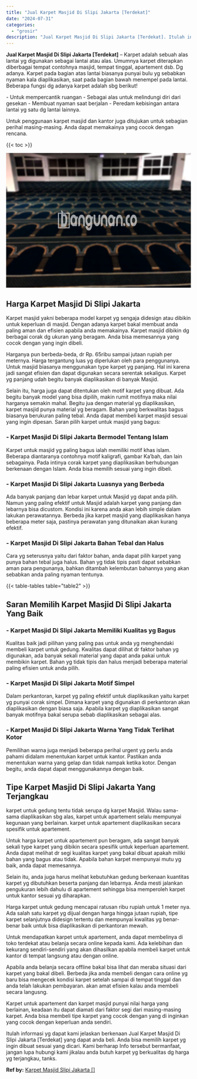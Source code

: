 ```yaml
---
title: "Jual Karpet Masjid Di Slipi Jakarta [Terdekat]"
date: "2024-07-31"
categories: 
  - "grosir"
description: "Jual Karpet Masjid Di Slipi Jakarta [Terdekat]. Itulah informasi yg dapat kami jelaskan berkenaan Jual Karpet Masjid Di Slipi Jakarta [Terdekat] yang dapat..."
---
```


**Jual Karpet Masjid Di Slipi Jakarta \[Terdekat\]** – Karpet adalah sebuah alas lantai yg digunakan sebagai lantai atau alas. Umumnya karpet diterapkan diberbagai tempat contohnya masjid, tempat tinggal, apartement dsb. Dg adanya. Karpet pada bagian atas lantai biasanya punyai bulu yg sebabkan nyaman kala diaplikasikan, saat pada bagian bawah menempel pada lantai. Beberapa fungsi dg adanya karpet adalah sbg berikut!

\- Untuk mempercantik ruangan - Sebagai alas untuk melindungi diri dari gesekan - Membuat nyaman saat berjalan - Peredam kebisingan antara lantai yg satu dg lantai lainnya.

Untuk penggunaan karpet masjid dan kantor juga ditujukan untuk sebagian perihal masing-masing. Anda dapat memakainya yang cocok dengan rencana.

{{< toc >}}

![Jual Karpet Masjid Di Slipi Jakarta [Terdekat]](/images/grosir-karpet-murah-66.png)

## Harga Karpet Masjid Di Slipi Jakarta

Karpet masjid yakni beberapa model karpet yg sengaja didesign atau dibikin untuk keperluan di masjid. Dengan adanya karpet bakal membuat anda paling aman dan efisien apabila anda memakainya. Karpet masjid dibikin dg berbagai corak dg ukuran yang beragam. Anda bisa memesannya yang cocok dengan yang ingin dibeli.

Harganya pun berbeda-beda, dr Rp. 65ribu sampai jutaan rupiah per meternya. Harga tergantung luas yg diperlukan oleh para penggunanya. Untuk masjid biasanya menggunakan type karpet yg panjang. Hal ini karena jadi sangat efisien dan dapat digunakan secara serentak sekaligus. Karpet yg panjang udah begitu banyak diaplikasikan di banyak Masjid.

Selain itu, harga juga dapat ditentukan oleh motif karpet yang dibuat. Ada begitu banyak model yang bisa dipilih, makin rumit motifnya maka nilai harganya semakin mahal. Begitu jua dengan material yg diaplikasikan, karpet masjid punya material yg beragam. Bahan yang berkwalitas bagus biasanya berukuran paling tebal. Anda dapat membeli karpet masjid sesuai yang ingin dipesan. Saran pilih karpet untuk masjid yang bagus:

### \- Karpet Masjid Di Slipi Jakarta Bermodel Tentang Islam

Karpet untuk masjid yg paling bagus ialah memiliki motif khas islam. Beberapa diantaranya contohnya motif kaligrafi, gambar Ka’bah, dan lain sebagainya. Pada intinya corak karpet yang diaplikasikan berhubungan berkenaan dengan Islam. Anda bisa memilih sesuai yang ingin dibeli.

### \- Karpet Masjid Di Slipi Jakarta Luasnya yang Berbeda

Ada banyak panjang dan lebar karpet untuk Masjid yg dapat anda pilih. Namun yang paling efektif untuk Masjid adalah karpet yang panjang dan lebarnya bisa dicustom. Kondisi ini karena anda akan lebih simple dalam lakukan perawatannya. Berbeda jika karpet masjid yang diaplikasikan hanya beberapa meter saja, pastinya perawatan yang ditunaikan akan kurang efektif.

### \- Karpet Masjid Di Slipi Jakarta Bahan Tebal dan Halus

Cara yg seterusnya yaitu dari faktor bahan, anda dapat pilih karpet yang punya bahan tebal juga halus. Bahan yg tidak tipis pasti dapat sebabkan aman para pengunanya, bahkan ditambah kelembutan bahannya yang akan sebabkan anda paling nyaman tentunya.

{{< table-tables table="table2" >}}

## Saran Memilih Karpet Masjid Di Slipi Jakarta Yang Baik

### \- Karpet Masjid Di Slipi Jakarta Memiliki Kualitas yg Bagus

Kualitas baik jadi pilihan yang paling pas untuk anda yg menghendaki membeli karpet untuk gedung. Kwalitas dapat dilihat dr faktor bahan yg digunakan, ada banyak sekali material yang dapat anda pakai untuk membikin karpet. Bahan yg tidak tipis dan halus menjadi beberapa material paling efisien untuk anda pilih.

### \- Karpet Masjid Di Slipi Jakarta Motif Simpel

Dalam perkantoran, karpet yg paling efektif untuk diaplikasikan yaitu karpet yg punyai corak simpel. Dimana karpet yang digunakan di perkantoran akan diaplikasikan dengan biasa saja. Apabila karpet yg diaplikasikan sangat banyak motifnya bakal serupa sebab diaplikasikan sebagai alas.

### \- Karpet Masjid Di Slipi Jakarta Warna Yang Tidak Terlihat Kotor

Pemilihan warna juga menjadi beberapa perihal urgent yg perlu anda pahami didalam menentukan karpet untuk kantor. Pastikan anda menentukan warna yang gelap dan tidak nampak ketika kotor. Dengan begitu, anda dapat dapat menggunakannya dengan baik.

## Tipe Karpet Masjid Di Slipi Jakarta Yang Terjangkau

karpet untuk gedung tentu tidak serupa dg karpet Masjid. Walau sama-sama diaplikasikan sbg alas, karpet untuk apartement selalu mempunyai kegunaan yang berlainan. karpet untuk apartement diaplikasikan secara spesifik untuk apartement.

Untuk harga karpet untuk apartement pun beragam, ada sangat banyak sekali type karpet yang dibikin secara spesifik untuk keperluan apartement. Anda dapat melihat dr segi kualitas karpet yang bakal dibuat apakah miliki bahan yang bagus atau tidak. Apabila bahan karpet mempunyai mutu yg baik, anda dapat memesannya.

Selain itu, anda juga harus melihat kebutuhkan gedung berkenaan kuantitas karpet yg dibutuhkan beserta panjang dan lebarnya. Anda mesti jalankan pengukuran lebih dahulu di apartement sehingga bisa memperoleh karpet untuk kantor sesuai yg diharapkan.

Harga karpet untuk gedung mencapai ratusan ribu rupiah untuk 1 meter nya. Ada salah satu karpet yg dijual dengan harga hingga jutaan rupiah, tipe karpet selanjutnya didesign tertentu dan mempunyai kwalitas yg benar-benar baik untuk bisa diaplikasikan di perkantoran mewah.

Untuk mendapatkan karpet untuk apartement, anda dapat membelinya di toko terdekat atau belanja secara online kepada kami. Ada kelebihan dan kekurang sendiri-sendiri yang akan dihasilkan apabila membeli karpet untuk kantor di tempat langsung atau dengan online.

Apabila anda belanja secara offline bakal bisa lihat dan meraba situasi dari karpet yang bakal dibeli. Berbeda jika anda membeli dengan cara online yg baru bisa mengecek kondisi karpet setelah sampai di tempat tinggal dan anda telah lakukan pembayaran. akan amat efisien kalau anda membeli secara langusng.

Karpet untuk apartement dan karpet masjid punyai nilai harga yang berlainan, keadaan itu dapat diamati dari faktor segi dari masing-masing karpet. Anda bisa membeli tipe karpet yang cocok dengan yang di inginkan yang cocok dengan keperluan anda sendiri.

Itulah informasi yg dapat kami jelaskan berkenaan Jual Karpet Masjid Di Slipi Jakarta \[Terdekat\] yang dapat anda beli. Anda bisa memilih karpet yg ingin dibuat sesuai yang dicari. Kami berharap Info tersebut bermanfaat, jangan lupa hubungi kami jikalau anda butuh karpet yg berkualitas dg harga yg terjangkau, tanks.

**Ref by:**  [Karpet Masjid Slipi Jakarta []](https://id.wikipedia.org/wiki/Karpet)
